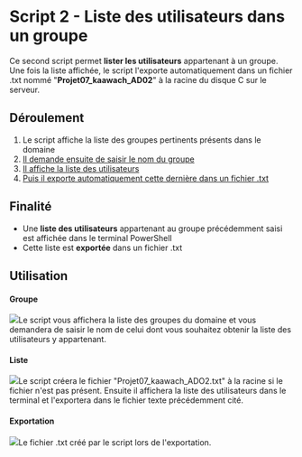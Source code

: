 ﻿# Script 2 - Liste des utilisateurs dans un groupe

Ce second script permet **lister les utilisateurs** appartenant à un groupe.
Une fois la liste affichée, le script l'exporte automatiquement dans un fichier .txt nommé "**Projet07_kaawach_AD02**" à la racine du disque C sur le serveur.

## Déroulement 
 1. Le script affiche la liste des groupes pertinents présents dans le domaine
 2. [Il demande ensuite de saisir le nom du groupe](#Groupe)
 3. [Il affiche la liste des utilisateurs](#Liste)
 4. [Puis il exporte automatiquement cette dernière dans un fichier .txt](#Exportation)

## Finalité
- Une **liste des utilisateurs** appartenant au groupe précédemment saisi est affichée dans le terminal PowerShell
- Cette liste est **exportée** dans un fichier .txt

## Utilisation

#### Groupe
![](https://imgur.com/N1AOSY2.png)Le script vous affichera la liste des groupes du domaine et vous demandera de saisir le nom de celui dont vous souhaitez obtenir la liste des utilisateurs y appartenant.

#### Liste
![](https://imgur.com/NAqsm7h.png)Le script créera le fichier "Projet07_kaawach_ADO2.txt" à la racine si le fichier n'est pas présent.
Ensuite il affichera la liste des utilisateurs dans le terminal et l'exportera dans le fichier texte précédemment cité.

#### Exportation

![](https://imgur.com/4Jl5oVJ.png)Le fichier .txt créé par le script lors de l'exportation.
